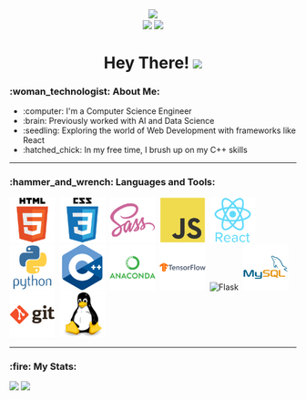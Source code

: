 <div id="header" align="center">
  <img src="https://media.giphy.com/media/pCxK8loDjJKm2ElmSA/giphy.gif" width="100"/>
</div>
<div id="badges" align="center">
  <a href="https://www.linkedin.com/in/dharana23" target="_blank"><img src="https://img.shields.io/badge/LinkedIn-blue?logo=linkedin&logoColor=white&style=for-the-badge" alt"LinkedIn Badge"/></a>
  <a href="mailto:dharana2301@gmail.com" target="_blank"><img src="https://img.shields.io/badge/Mail-red?logo=gmail&logoColor=white&style=for-the-badge" alt"E-Mail Badge"/></a>
</div>
<h1 align="center ">
  Hey There!
  <img src="https://media.giphy.com/media/hvRJCLFzcasrR4ia7z/giphy.gif" width="30px" height=""/>
</h1>

<h3>:woman_technologist: About Me:</h3>
<ul>
  <li>:computer: I'm a Computer Science Engineer</li>
  <li>:brain: Previously worked with AI and Data Science</li>
  <li>:seedling: Exploring the world of Web Development with frameworks like React</li>
  <li>:hatched_chick: In my free time, I brush up on my C++ skills</li> 
</ul>

<hr>
<h3>:hammer_and_wrench: Languages and Tools:</h3>
<div>
  <img src="https://github.com/devicons/devicon/blob/master/icons/html5/html5-original-wordmark.svg" title="HTML5" alt="HTML5" width="80" height="80"/>&nbsp;
  <img src="https://github.com/devicons/devicon/blob/master/icons/css3/css3-original-wordmark.svg" title="CSS3" alt="CSS3" width="80" height="80"/>&nbsp;
  <img src="https://github.com/devicons/devicon/blob/master/icons/sass/sass-original.svg" title="Sass" alt="Sass" width="80" height="80"/>&nbsp;
  <img src="https://github.com/devicons/devicon/blob/master/icons/javascript/javascript-original.svg" title="JavaScript" alt="JavaScript" width="80" height="80"/>&nbsp;
  <img src="https://github.com/devicons/devicon/blob/master/icons/react/react-original-wordmark.svg" title="React" alt="React" width="80" height="80"/>&nbsp;
  <img src="https://github.com/devicons/devicon/blob/master/icons/python/python-original-wordmark.svg" title="Python" alt="Python" width="80" height="80"/>&nbsp;
  <img src="https://github.com/devicons/devicon/blob/master/icons/cplusplus/cplusplus-original.svg" title="C++" alt="C++" width="80" height="80"/>&nbsp;
  <img src="https://github.com/devicons/devicon/blob/master/icons/anaconda/anaconda-original-wordmark.svg" title="Anaconda" alt="Anaconda" width="80" height="80"/>&nbsp;
  <img src="https://github.com/devicons/devicon/blob/master/icons/tensorflow/tensorflow-original-wordmark.svg" title="Tensorflow" alt="Tensorflow" width="80" height="80"/>&nbsp;
  <img src="https://www.vectorlogo.zone/logos/pocoo_flask/pocoo_flask-ar21.png" title="Flask" alt="Flask" width="90" height="80"/>&nbsp;
  <img src="https://github.com/devicons/devicon/blob/master/icons/mysql/mysql-original-wordmark.svg" title="MySQL" alt="MySQL" width="80" height="80"/>&nbsp;
  <img src="https://github.com/devicons/devicon/blob/master/icons/git/git-original-wordmark.svg" title="Git" alt="Git" width="80" height="80"/>&nbsp;
  <img src="https://github.com/devicons/devicon/blob/master/icons/linux/linux-original.svg" title="Linux" alt="Linux" width="80" height="80"/>&nbsp;
</div>

<hr>
<h3>:fire: My Stats:</h3>
<img src="http://github-readme-streak-stats.herokuapp.com?user=dharana23&theme=dark&hide_border=true"/>
<img src="https://github-readme-stats.vercel.app/api/top-langs/?username=dharana23&layout=compact&theme=vision-friendly-dark"/>
